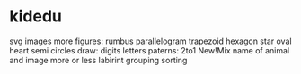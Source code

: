 # kidedu
svg images more
figures: rumbus parallelogram trapezoid hexagon star oval heart semi circles 
draw: digits letters
paterns: 2to1
New!Mix name of animal and image
more or less
labirint
grouping
sorting